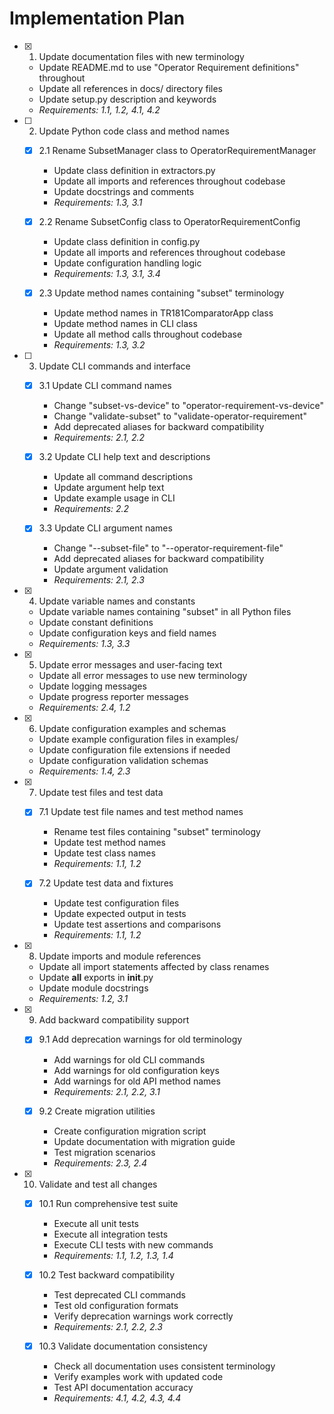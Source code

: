 # Implementation Plan

- [x] 1. Update documentation files with new terminology
  - Update README.md to use "Operator Requirement definitions" throughout
  - Update all references in docs/ directory files
  - Update setup.py description and keywords
  - _Requirements: 1.1, 1.2, 4.1, 4.2_

- [ ] 2. Update Python code class and method names
  - [x] 2.1 Rename SubsetManager class to OperatorRequirementManager
    - Update class definition in extractors.py
    - Update all imports and references throughout codebase
    - Update docstrings and comments
    - _Requirements: 1.3, 3.1_

  - [x] 2.2 Rename SubsetConfig class to OperatorRequirementConfig
    - Update class definition in config.py
    - Update all imports and references throughout codebase
    - Update configuration handling logic
    - _Requirements: 1.3, 3.1, 3.4_

  - [x] 2.3 Update method names containing "subset" terminology
    - Update method names in TR181ComparatorApp class
    - Update method names in CLI class
    - Update all method calls throughout codebase
    - _Requirements: 1.3, 3.2_

- [ ] 3. Update CLI commands and interface
  - [x] 3.1 Update CLI command names
    - Change "subset-vs-device" to "operator-requirement-vs-device"
    - Change "validate-subset" to "validate-operator-requirement"
    - Add deprecated aliases for backward compatibility
    - _Requirements: 2.1, 2.2_

  - [x] 3.2 Update CLI help text and descriptions
    - Update all command descriptions
    - Update argument help text
    - Update example usage in CLI
    - _Requirements: 2.2_

  - [x] 3.3 Update CLI argument names
    - Change "--subset-file" to "--operator-requirement-file"
    - Add deprecated aliases for backward compatibility
    - Update argument validation
    - _Requirements: 2.1, 2.3_

- [x] 4. Update variable names and constants
  - Update variable names containing "subset" in all Python files
  - Update constant definitions
  - Update configuration keys and field names
  - _Requirements: 1.3, 3.3_

- [x] 5. Update error messages and user-facing text
  - Update all error messages to use new terminology
  - Update logging messages
  - Update progress reporter messages
  - _Requirements: 2.4, 1.2_

- [x] 6. Update configuration examples and schemas
  - Update example configuration files in examples/
  - Update configuration file extensions if needed
  - Update configuration validation schemas
  - _Requirements: 1.4, 2.3_

- [x] 7. Update test files and test data
  - [x] 7.1 Update test file names and test method names
    - Rename test files containing "subset" terminology
    - Update test method names
    - Update test class names
    - _Requirements: 1.1, 1.2_

  - [x] 7.2 Update test data and fixtures
    - Update test configuration files
    - Update expected output in tests
    - Update test assertions and comparisons
    - _Requirements: 1.1, 1.2_

- [x] 8. Update imports and module references
  - Update all import statements affected by class renames
  - Update __all__ exports in __init__.py
  - Update module docstrings
  - _Requirements: 1.2, 3.1_

- [x] 9. Add backward compatibility support
  - [x] 9.1 Add deprecation warnings for old terminology
    - Add warnings for old CLI commands
    - Add warnings for old configuration keys
    - Add warnings for old API method names
    - _Requirements: 2.1, 2.2, 3.1_

  - [x] 9.2 Create migration utilities
    - Create configuration migration script
    - Update documentation with migration guide
    - Test migration scenarios
    - _Requirements: 2.3, 2.4_

- [x] 10. Validate and test all changes
  - [x] 10.1 Run comprehensive test suite
    - Execute all unit tests
    - Execute all integration tests
    - Execute CLI tests with new commands
    - _Requirements: 1.1, 1.2, 1.3, 1.4_

  - [x] 10.2 Test backward compatibility
    - Test deprecated CLI commands
    - Test old configuration formats
    - Verify deprecation warnings work correctly
    - _Requirements: 2.1, 2.2, 2.3_

  - [x] 10.3 Validate documentation consistency
    - Check all documentation uses consistent terminology
    - Verify examples work with updated code
    - Test API documentation accuracy
    - _Requirements: 4.1, 4.2, 4.3, 4.4_
